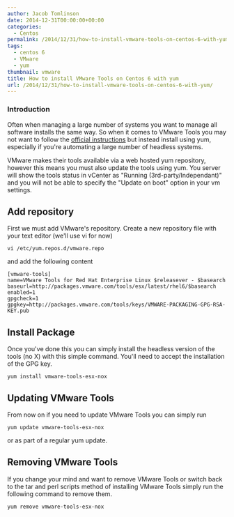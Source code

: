 ```yaml
---
author: Jacob Tomlinson
date: 2014-12-31T00:00:00+00:00
categories:
  - Centos
permalink: /2014/12/31/how-to-install-vmware-tools-on-centos-6-with-yum/
tags:
  - centos 6
  - VMware
  - yum
thumbnail: vmware
title: How to install VMware Tools on Centos 6 with yum
url: /2014/12/31/how-to-install-vmware-tools-on-centos-6-with-yum/
---
```



### Introduction

Often when managing a large number of systems you want to manage all software
installs the same way. So when it comes to VMware Tools you may not want to
follow the [official instructions][1] but instead install using yum, especially
if you're automating a large number of headless systems.

VMware makes their tools available via a web hosted yum repository, however
this means you must also update the tools using yum. You server will show the
tools status in vCenter as "Running (3rd-party/Independant)" and you will not be
able to specify the "Update on boot" option in your vm settings.

## Add repository

First we must add VMware's repository. Create a new repository file with your
text editor (we'll use vi for now)

```
vi /etc/yum.repos.d/vmware.repo
```

and add the following content

```
[vmware-tools]
name=VMware Tools for Red Hat Enterprise Linux $releasever - $basearch
baseurl=http://packages.vmware.com/tools/esx/latest/rhel6/$basearch
enabled=1
gpgcheck=1
gpgkey=http://packages.vmware.com/tools/keys/VMWARE-PACKAGING-GPG-RSA-KEY.pub
```

## Install Package

Once you've done this you can simply install the headless version of the tools
(no X) with this simple command. You'll need to accept the installation of the
GPG key.

```
yum install vmware-tools-esx-nox
```

## Updating VMware Tools

From now on if you need to update VMware Tools you can simply run

```
yum update vmware-tools-esx-nox
```

or as part of a regular yum update.

## Removing VMware Tools

If you change your mind and want to remove VMware Tools or switch back to the
tar and perl scripts method of installing VMware Tools simply run the following
command to remove them.

```
yum remove vmware-tools-esx-nox
```

[1]: https://www.vmware.com/support/ws55/doc/ws_newguest_tools_linux.html#wp1127177
